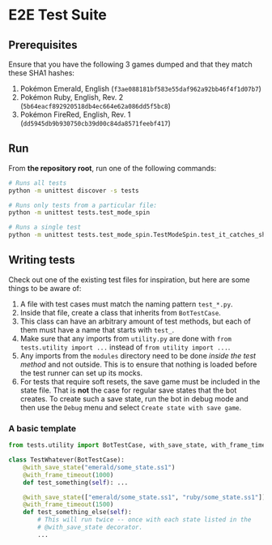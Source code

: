 E2E Test Suite
===============

## Prerequisites

Ensure that you have the following 3 games dumped and that they match
these SHA1 hashes:

1. Pokémon Emerald, English (`f3ae088181bf583e55daf962a92bb46f4f1d07b7`)
2. Pokémon Ruby, English, Rev. 2 (`5b64eacf892920518db4ec664e62a086dd5f5bc8`)
3. Pokémon FireRed, English, Rev. 1 (`dd5945db9b930750cb39d00c84da8571feebf417`)


## Run

From **the repository root**, run one of the following commands:

```bash
# Runs all tests
python -m unittest discover -s tests
````

```bash
# Runs only tests from a particular file:
python -m unittest tests.test_mode_spin
```

```bash
# Runs a single test
python -m unittest tests.test_mode_spin.TestModeSpin.test_it_catches_shinies
```


## Writing tests

Check out one of the existing test files for inspiration, but here are
some things to be aware of:

1. A file with test cases must match the naming pattern `test_*.py`.
2. Inside that file, create a class that inherits from `BotTestCase`.
3. This class can have an arbitrary amount of test methods, but each
   of them must have a name that starts with `test_`.
4. Make sure that any imports from `utility.py` are done with
   `from tests.utility import ...` instead of `from utility import ...`.
5. Any imports from the `modules` directory need to be done _inside the
   test method_ and not outside. This is to ensure that nothing is loaded
   before the test runner can set up its mocks.
6. For tests that require soft resets, the save game must be included
   in the state file. That is **not** the case for regular save states
   that the bot creates. To create such a save state, run the bot in
   debug mode and then use the `Debug` menu and select `Create state
   with save game`.

### A basic template

```python
from tests.utility import BotTestCase, with_save_state, with_frame_timeout

class TestWhatever(BotTestCase):
    @with_save_state("emerald/some_state.ss1")
    @with_frame_timeout(1000)
    def test_something(self): ...

    @with_save_state(["emerald/some_state.ss1", "ruby/some_state.ss1"])
    @with_frame_timeout(1500)
    def test_something_else(self):
        # This will run twice -- once with each state listed in the
        # @with_save_state decorator.
        ...
```
